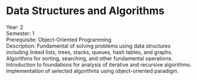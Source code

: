 # Data Structures and Algorithms

Year: 2<br />
Semester: 1<br />
Prerequisite: Object-Oriented Programming<br />
Description: Fundamental of solving problems using data structures including linked lists, trees, stacks, queues, hash tables, and graphs. Algorithms for sorting, searching, and other fundamental operations. Introduction to foundations for analysis of iterative and recursive algorithms. Implementation of selected algorithms using object-oriented paradigm.
